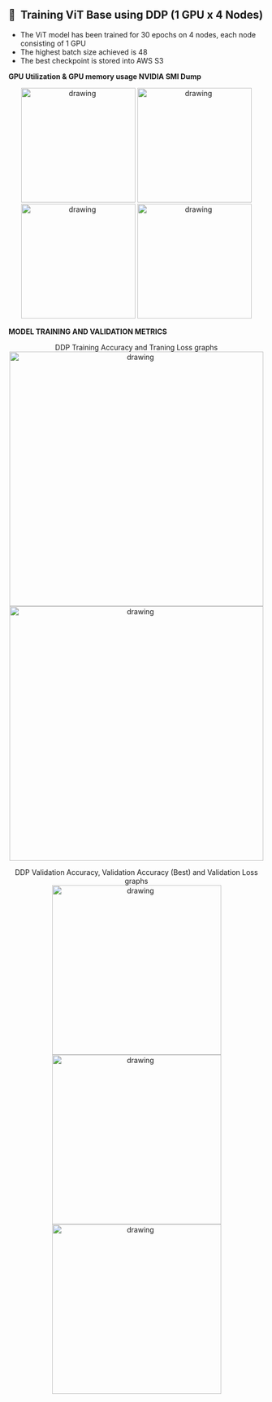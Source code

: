 
## 📌  Training ViT Base using DDP (1 GPU x 4 Nodes)

- The ViT model has been trained for 30 epochs on 4 nodes, each node consisting of 1 GPU
- The highest batch size achieved is 48
- The best checkpoint is stored into AWS S3

**GPU Utilization & GPU memory usage NVIDIA SMI Dump**

<p align="center">
  <img src="https://user-images.githubusercontent.com/71654199/199017725-c7aa47be-7e8d-468d-be47-113663be1774.png" alt="drawing" width="225" height="225"/>
  <img src="https://user-images.githubusercontent.com/71654199/199017762-286c718c-7490-48c1-bd01-9e97864916e9.png" alt="drawing" width="225" height="225"/>
  <img src="https://user-images.githubusercontent.com/71654199/199017796-0d2d6623-d627-4aec-b6d6-77b02711ee84.png" alt="drawing" width="225" height="225"/>
  <img src="https://user-images.githubusercontent.com/71654199/199017868-68012817-b210-4d79-85e5-e9aff8d3854d.png" alt="drawing" width="225" height="225"/>
</p>


**MODEL TRAINING AND VALIDATION METRICS**

<p align="center">
  DDP Training Accuracy and Traning Loss graphs<br>
  <img src="https://user-images.githubusercontent.com/71654199/198999103-9333b012-b371-4ad9-b35c-083ec95b0312.svg" alt="drawing" width="500"/>
  <img src="https://user-images.githubusercontent.com/71654199/198999021-e5bb8c7f-402d-4010-a8c5-73db585f3bca.svg" alt="drawing" width="500"/>
</p>

<p align="center">
  DDP Validation Accuracy, Validation Accuracy (Best) and Validation Loss graphs<br>
  <img src="https://user-images.githubusercontent.com/71654199/198999201-7d87d33e-ff60-472f-ba08-ad58c4b1d81c.svg" alt="drawing" width="333"/>
  <img src="https://user-images.githubusercontent.com/71654199/198999247-d466829d-cf1c-473c-8163-c7fe7fd23b7b.svg" alt="drawing" width="333"/>
  <img src="https://user-images.githubusercontent.com/71654199/198999290-3ddbcd20-59dd-4ddc-a607-aadb8acfb678.svg" alt="drawing" width="333"/>
</p>
